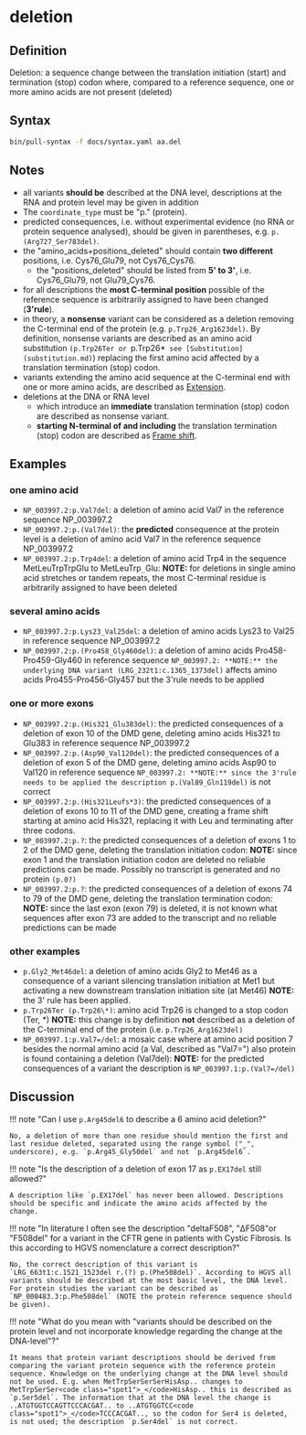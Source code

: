 # deletion

## Definition

Deletion: a sequence change between the translation initiation (start) and termination (stop) codon where, compared to a reference sequence, one or more amino acids are not present (deleted)

## Syntax

```sh exec="true"
bin/pull-syntax -f docs/syntax.yaml aa.del
```

## Notes

- all variants **should be** described at the DNA level, descriptions at the RNA and protein level may be given in addition
- The `coordinate_type` must be "p." (protein).
- predicted consequences, i.e. without experimental evidence (no RNA or protein sequence analysed), should be given in parentheses, e.g. `p.(Arg727_Ser783del)`.
- the "amino_acids+positions_deleted" should contain **two different** positions, i.e. Cys76_Glu79, not Cys76_Cys76.
  - the "positions_deleted" should be listed from **5' to 3'**, i.e. Cys76_Glu79, not Glu79_Cys76.
- for all descriptions the **most C-terminal position** possible of the reference sequence is arbitrarily assigned to have been changed (**3'rule**).
- in theory, a **nonsense** variant can be considered as a deletion removing the C-terminal end of the protein (e.g. `p.Trp26_Arg1623del)`. By definition, nonsense variants are described as an amino acid substitution `(p.Trp26Ter or `p.Trp26\*` see [Substitution](substitution.md)`) replacing the first amino acid affected by a translation termination (stop) codon.
- variants extending the amino acid sequence at the C-terminal end with one or more amino acids, are described as [Extension](extension.md).
- deletions at the DNA or RNA level
  - which introduce an **immediate** translation termination (stop) codon are described as nonsense variant.
  - **starting N-terminal of and including** the translation termination (stop) codon are described as [Frame shift](frameshift.md).

## Examples

### one amino acid

- `NP_003997.2:p.Val7del`: a deletion of amino acid Val7 in the reference sequence NP_003997.2
- `NP_003997.2:p.(Val7del)`: the **predicted** consequence at the protein level is a deletion of amino acid Val7 in the reference sequence NP_003997.2
- `NP_003997.2:p.Trp4del`: a deletion of amino acid Trp4 in the sequence MetLeuTrpTrpGlu to MetLeuTrp<code class="spot1">\_</code>Glu: **NOTE:** for deletions in single amino acid stretches or tandem repeats, the most C-terminal residue is arbitrarily assigned to have been deleted

### several amino acids

- `NP_003997.2:p.Lys23_Val25del`: a deletion of amino acids Lys23 to Val25 in reference sequence NP_003997.2
- `NP_003997.2:p.(Pro458_Gly460del)`: a deletion of amino acids Pro458-Pro459-Gly460 in reference sequence `NP_003997.2: **NOTE:** the underlying DNA variant (LRG_232t1:c.1365_1373del)` affects amino acids Pro455-Pro456-Gly457 but the 3'rule needs to be applied

### one or more exons

- `NP_003997.2:p.(His321_Glu383del)`: the predicted consequences of a deletion of exon 10 of the DMD gene, deleting amino acids His321 to Glu383 in reference sequence NP_003997.2
- `NP_003997.2:p.(Asp90_Val120del)`: the predicted consequences of a deletion of exon 5 of the DMD gene, deleting amino acids Asp90 to Val120 in reference sequence `NP_003997.2: **NOTE:** since the 3'rule needs to be applied the description p.(Val89_Gln119del)` is not correct
- `NP_003997.2:p.(His321Leufs*3)`: the predicted consequences of a deletion of exons 10 to 11 of the DMD gene, creating a frame shift starting at amino acid His321, replacing it with Leu and terminating after three codons.
- `NP_003997.2:p.?`: the predicted consequences of a deletion of exons 1 to 2 of the DMD gene, deleting the translation initiation codon: **NOTE:** since exon 1 and the translation initiation codon are deleted no reliable predictions can be made. Possibly no transcript is generated and no protein `(p.0?)`
- `NP_003997.2:p.?`: the predicted consequences of a deletion of exons 74 to 79 of the DMD gene, deleting the translation termination codon: **NOTE:** since the last exon (exon 79) is deleted, it is not known what sequences after exon 73 are added to the transcript and no reliable predictions can be made

### other examples

- `p.Gly2_Met46del`: a deletion of amino acids Gly2 to Met46 as a consequence of a variant silencing translation initiation at Met1 but activating a new downstream translation initiation site (at Met46) **NOTE:** the 3' rule has been applied.
- `p.Trp26Ter (p.Trp26\*)`: amino acid Trp26 is changed to a stop codon (Ter, \*) **NOTE:** this change is by definition **not** described as a deletion of the C-terminal end of the protein (i.e. `p.Trp26_Arg1623del)`
- `NP_003997.1:p.Val7=/del`: a mosaic case where at amino acid position 7 besides the normal amino acid (a Val, described as "Val7=") also protein is found containing a deletion (Val7del): **NOTE:** for the predicted consequences of a variant the description is `NP_003997.1:p.(Val7=/del)`

## Discussion

!!! note "Can I use `p.Arg45del6` to describe a 6 amino acid deletion?"

    No, a deletion of more than one residue should mention the first and last residue deleted, separated using the range symbol ("_", underscore), e.g. `p.Arg45_Gly50del` and not `p.Arg45del6`.

!!! note "Is the description of a deletion of exon 17 as `p.EX17del` still allowed?"

    A description like `p.EX17del` has never been allowed. Descriptions should be specific and indicate the amino acids affected by the change.

!!! note "In literature I often see the description "deltaF508", "ΔF508"or "F508del" for a variant in the CFTR gene in patients with Cystic Fibrosis. Is this according to HGVS nomenclature a correct description?"

    No, the correct description of this variant is `LRG_663t1:c.1521_1523del r.(?) p.(Phe508del)`. According to HGVS all variants should be described at the most basic level, the DNA level. For protein studies the variant can be described as `NP_000483.3:p.Phe508del` (NOTE the protein reference sequence should be given).

!!! note "What do you mean with "variants should be described on the protein level and not incorporate knowledge regarding the change at the DNA-level"?"

    It means that protein variant descriptions should be derived from comparing the variant protein sequence with the reference protein sequence. Knowledge on the underlying change at the DNA level should not be used. E.g. when MetTrpSerSerSerHisAsp.. changes to MetTrpSerSer<code class="spot1">_</code>HisAsp.. this is described as `p.Ser5del`. The information that at the DNA level the change is ..ATGTGGTCCAGTTCCCACGAT.. to ..ATGTGGTCC<code class="spot1">_</code>TCCCACGAT.., so the codon for Ser4 is deleted, is not used; the description `p.Ser4del` is not correct.
